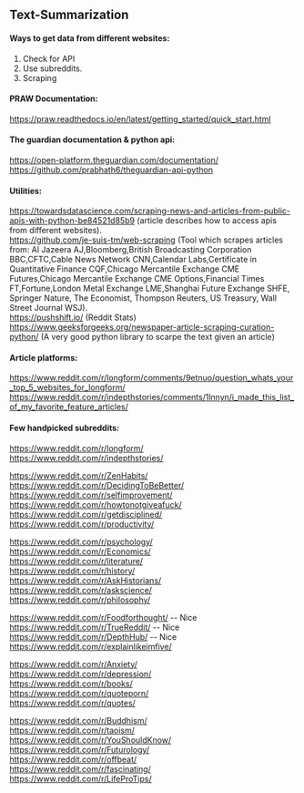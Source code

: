 ## Text-Summarization

#### Ways to get data from different websites:
1) Check for API
2) Use subreddits.
3) Scraping

#### PRAW Documentation:
https://praw.readthedocs.io/en/latest/getting_started/quick_start.html <br>

#### The guardian documentation & python api:
https://open-platform.theguardian.com/documentation/ <br>
https://github.com/prabhath6/theguardian-api-python <br>

#### Utilities:
https://towardsdatascience.com/scraping-news-and-articles-from-public-apis-with-python-be84521d85b9 (article describes how to access apis from different websites). <br>
https://github.com/je-suis-tm/web-scraping (Tool which scrapes articles from: Al Jazeera AJ,Bloomberg,British Broadcasting Corporation BBC,CFTC,Cable News Network CNN,Calendar Labs,Certificate in Quantitative Finance CQF,Chicago Mercantile Exchange CME Futures,Chicago Mercantile Exchange CME Options,Financial Times FT,Fortune,London Metal Exchange LME,Shanghai Future Exchange SHFE, Springer Nature, The Economist, Thompson Reuters, US Treasury, Wall Street Journal WSJ). <br>
https://pushshift.io/ (Reddit Stats) <br>
https://www.geeksforgeeks.org/newspaper-article-scraping-curation-python/ (A very good python library to scarpe the text given an article) <br>

#### Article platforms: 
https://www.reddit.com/r/longform/comments/9etnuo/question_whats_your_top_5_websites_for_longform/ <br>
https://www.reddit.com/r/indepthstories/comments/1lnnyn/i_made_this_list_of_my_favorite_feature_articles/ <br>

#### Few handpicked subreddits:
https://www.reddit.com/r/longform/ <br>
https://www.reddit.com/r/indepthstories/ <br>

https://www.reddit.com/r/ZenHabits/ <br>
https://www.reddit.com/r/DecidingToBeBetter/ <br>
https://www.reddit.com/r/selfimprovement/ <br>
https://www.reddit.com/r/howtonotgiveafuck/ <br>
https://www.reddit.com/r/getdisciplined/ <br>
https://www.reddit.com/r/productivity/ <br>

https://www.reddit.com/r/psychology/ <br>
https://www.reddit.com/r/Economics/ <br>
https://www.reddit.com/r/literature/ <br>
https://www.reddit.com/r/history/ <br>
https://www.reddit.com/r/AskHistorians/ <br>
https://www.reddit.com/r/askscience/ <br>
https://www.reddit.com/r/philosophy/ <br>

https://www.reddit.com/r/Foodforthought/ -- Nice <br>
https://www.reddit.com/r/TrueReddit/ -- Nice <br>
https://www.reddit.com/r/DepthHub/ -- Nice <br>
https://www.reddit.com/r/explainlikeimfive/ <br>

https://www.reddit.com/r/Anxiety/ <br>
https://www.reddit.com/r/depression/ <br>
https://www.reddit.com/r/books/ <br>
https://www.reddit.com/r/quoteporn/ <br>
https://www.reddit.com/r/quotes/ <br>

https://www.reddit.com/r/Buddhism/ <br>
https://www.reddit.com/r/taoism/ <br>
https://www.reddit.com/r/YouShouldKnow/ <br>
https://www.reddit.com/r/Futurology/ <br>
https://www.reddit.com/r/offbeat/ <br>
https://www.reddit.com/r/fascinating/ <br>
https://www.reddit.com/r/LifeProTips/ <br>
